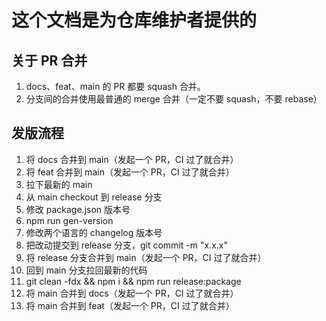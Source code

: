 # 这个文档是为仓库维护者提供的

## 关于 PR 合并

1. docs、feat、main 的 PR 都要 squash 合并。
2. 分支间的合并使用最普通的 merge 合并（一定不要 squash，不要 rebase）

## 发版流程

1. 将 docs 合并到 main（发起一个 PR，CI 过了就合并）
2. 将 feat 合并到 main（发起一个 PR，CI 过了就合并）
3. 拉下最新的 main
4. 从 main checkout 到 release 分支
5. 修改 package.json 版本号
6. npm run gen-version
7. 修改两个语言的 changelog 版本号
8. 把改动提交到 release 分支，git commit -m "x.x.x"
9. 将 release 分支合并到 main（发起一个 PR，CI 过了就合并）
10. 回到 main 分支拉回最新的代码
11. git clean -fdx && npm i && npm run release:package
12. 将 main 合并到 docs（发起一个 PR，CI 过了就合并）
13. 将 main 合并到 feat（发起一个 PR，CI 过了就合并）
